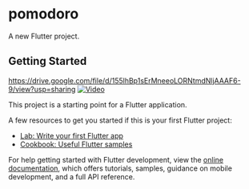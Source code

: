 # pomodoro

A new Flutter project.

## Getting Started
https://drive.google.com/file/d/155lhBp1sErMneeoLORNtmdNljAAAF6-9/view?usp=sharing
[![Video](<img src="video.png" alt="Videonuzun Başlığı" width="150" height="100">)](https://drive.google.com/file/d/155lhBp1sErMneeoLORNtmdNljAAAF6-9/view?usp=sharing)


This project is a starting point for a Flutter application.

A few resources to get you started if this is your first Flutter project:

- [Lab: Write your first Flutter app](https://docs.flutter.dev/get-started/codelab)
- [Cookbook: Useful Flutter samples](https://docs.flutter.dev/cookbook)

For help getting started with Flutter development, view the
[online documentation](https://docs.flutter.dev/), which offers tutorials,
samples, guidance on mobile development, and a full API reference.

